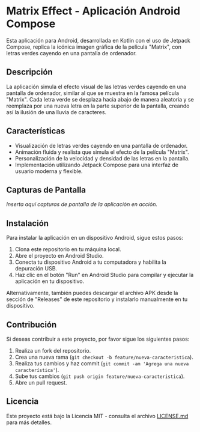 # Matrix Effect - Aplicación Android Compose

Esta aplicación para Android, desarrollada en Kotlin con el uso de Jetpack Compose, replica la icónica imagen gráfica de la película "Matrix", con letras verdes cayendo en una pantalla de ordenador. 

## Descripción

La aplicación simula el efecto visual de las letras verdes cayendo en una pantalla de ordenador, similar al que se muestra en la famosa película "Matrix". Cada letra verde se desplaza hacia abajo de manera aleatoria y se reemplaza por una nueva letra en la parte superior de la pantalla, creando así la ilusión de una lluvia de caracteres.

## Características

- Visualización de letras verdes cayendo en una pantalla de ordenador.
- Animación fluida y realista que simula el efecto de la película "Matrix".
- Personalización de la velocidad y densidad de las letras en la pantalla.
- Implementación utilizando Jetpack Compose para una interfaz de usuario moderna y flexible.

## Capturas de Pantalla

_Inserta aquí capturas de pantalla de la aplicación en acción._

## Instalación

Para instalar la aplicación en un dispositivo Android, sigue estos pasos:

1. Clona este repositorio en tu máquina local.
2. Abre el proyecto en Android Studio.
3. Conecta tu dispositivo Android a tu computadora y habilita la depuración USB.
4. Haz clic en el botón "Run" en Android Studio para compilar y ejecutar la aplicación en tu dispositivo.

Alternativamente, también puedes descargar el archivo APK desde la sección de "Releases" de este repositorio y instalarlo manualmente en tu dispositivo.

## Contribución

Si deseas contribuir a este proyecto, por favor sigue los siguientes pasos:

1. Realiza un fork del repositorio.
2. Crea una nueva rama (`git checkout -b feature/nueva-caracteristica`).
3. Realiza tus cambios y haz commit (`git commit -am 'Agrega una nueva característica'`).
4. Sube tus cambios (`git push origin feature/nueva-caracteristica`).
5. Abre un pull request.

## **Licencia**

Este proyecto está bajo la Licencia MIT - consulta el archivo [LICENSE.md](LICENSE.md) para más detalles.
